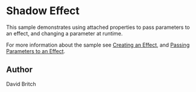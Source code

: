 Shadow Effect
============

This sample demonstrates using attached properties to pass parameters to an effect, and changing a parameter at runtime.

For more information about the sample see [Creating an Effect](https://developer.xamarin.com/guides/xamarin-forms/effects/creating/), and [Passing Parameters to an Effect](https://developer.xamarin.com/guides/xamarin-forms/effects/passing-parameters/).

Author
------

David Britch

